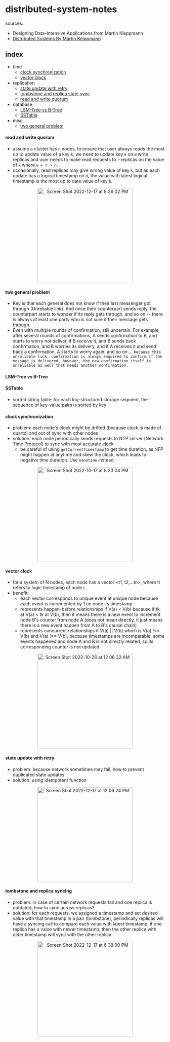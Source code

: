 # distributed-system-notes
sources:
- Designing Data-Intensive Applications from Martin Kleppmann
- [Distributed Systems By Martin Kelppmann](https://www.youtube.com/playlist?list=PLeKd45zvjcDFUEv_ohr_HdUFe97RItdiB)

## index
- time
  - [clock synchronization](#clock-synchronization)
  - [vector clock](#vector-clock)
- replication
  - [state update with retry](#state-update-with-retry)
  - [tombstone and replica state sync](#tombstone-and-replica-syncing)
  - [read and write quorum](#read-and-write-quorum)
- database
  - [LSM-Tree vs B-Tree](#lsm-tree-vs-b-tree)
  - [SSTable](#sstable)
- misc
  - [two general problem](#two-general-problem)

#### read and write quorum
- assume a cluster has `n` nodes, to ensure that user always reads the most up to update value of a key `k`, we need to update key `k` on `w` write replicas and user needs to make read requests to `r` replicas on the value of `k` where `w + r > n`.
- occasionally, read replicas may give wrong value of key `k`, but as each update has a logical timestamp on it, the value with latest logical timestamp is the most up to date value of key `k`.
<p align="center">
<img width="300" alt="Screen Shot 2022-12-17 at 8 36 02 PM" src="https://user-images.githubusercontent.com/28737133/208273290-d0779f6c-13e4-4b22-97ee-b5475c3290b3.png">
</p>

#### two general problem
- Key is that each general does not know if their last messenger got through (Unreliable link). And once their counterpart sends reply, the counterpart starts to wonder if its reply gets through, and so on -- there is always at least one party who is not sure if their message gets through.
- Even with multiple rounds of confirmation, still uncertain. For example, after several rounds of confirmations, A sends confirmation to B, and starts to worry not deliver, if B receive it, and B sends back confirmation, and B worries its delivery, and if A receives it and send back a confirmation, A starts to worry again, and so on.... `because this unreliable link, confirmation is always required to confirm if the message is delivered, however, the new confirmation itself is unreliable as well that needs another confirmation.`

#### LSM-Tree vs B-Tree

#### SSTable
- sorted string table: for each log-structured storage segment, the sequence of key-value pairs is sorted by key

#### clock synchronization
- problem: each node's clock might be drifted (because clock is made of quartz) and out of sync with other nodes
- solution: each node periodically sends requests to NTP server (Network Time Protocol) to sync with most accurate clock
  - be careful of using `getCurrentTimestamp` to get time duration, as NFP might happen at anytime and skew the clock, which leads to negative time duration. Use `nanotime` instead.
<p align="center"> 
<img width="300" alt="Screen Shot 2022-10-17 at 8 23 04 PM" src="https://user-images.githubusercontent.com/28737133/196307487-4a06b029-9ae8-4f73-a2df-e89b752b929e.png">
</p>

#### vector clock
- for a system of N nodes, each node has a vector <t1, t2,...tn>, where ti refers to logic timestamp of node i. 
- benefit: 
  - each vector corresponds to unique event at unique node because each event is incremented by 1 on node i's timestamp
  - represents happen-before relationships if V(a) < V(b) because if tk at V(a) < tk at V(b), then it means there is a new event to increment node B's counter from node A (does not mean directly, it just means there is a new event happen from A to B's causal chain)
  - represents concurrent relationships if V(a) || V(b) which is V(a) !<= V(b) and V(a) !>= V(b), because timestamps are incomparable, some events happened and node A and B is not directly related, so its corresponding counter is not updated
<p align="center"> 
<img width="300" alt="Screen Shot 2022-10-26 at 12 06 32 AM" src="https://user-images.githubusercontent.com/28737133/197932236-d618a23e-6ef2-4b66-856f-452bd15ca748.png">
</p>

#### state update with retry
- problem: because network sometimes may fail, how to prevent duplicated state updates
- solution: using idempotent function
<p align="center"> 
<img width="300" alt="Screen Shot 2022-12-17 at 12 06 24 PM" src="https://user-images.githubusercontent.com/28737133/208253182-47b2f7b0-0b85-438f-8fe9-ee6c1cf5d0fd.png">
</p>

#### tombstone and replica syncing
- problem: in case of certain network requests fail and one replica is outdated, how to sync across replicas?
- solution: for each requests, we assigned a timestamp and set desired value with that timestamp in a pair (tombstone), periodically replicas will have a syncing call to compare each value with latest timestamp, if one replica has a value with newer timestamp, then the other replica with older timestamp will sync with the other replica.
<p align="center">
<img width="300" alt="Screen Shot 2022-12-17 at 6 38 00 PM" src="https://user-images.githubusercontent.com/28737133/208269893-187edd55-290c-4d73-b53b-10618c8f00b7.png">
</p>
